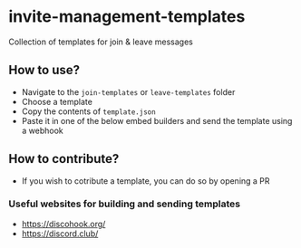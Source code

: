 # invite-management-templates
Collection of templates for join &amp; leave messages

## How to use?
* Navigate to the `join-templates` or `leave-templates` folder
* Choose a template
* Copy the contents of `template.json`
* Paste it in one of the below embed builders and send the template using a webhook

## How to contribute?
* If you wish to cotribute a template, you can do so by opening a PR

### Useful websites for building and sending templates
* https://discohook.org/
* https://discord.club/
